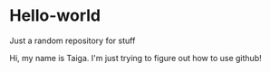 # Hello-world
Just a random repository for stuff 

Hi, my name is Taiga. I'm just trying to figure out how to use github!
